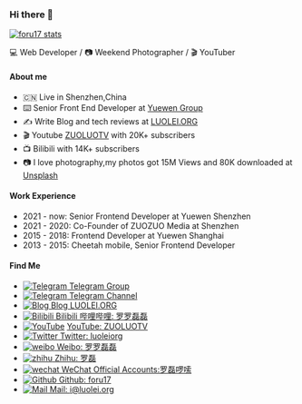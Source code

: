 ### Hi there 👋

[![foru17 stats](https://github-readme-stats.vercel.app/api?username=foru17&theme=dark&show_icons=true)](https://github.com/foru17)

💻 Web Developer / 📷 Weekend Photographer / 🎬 YouTuber 

#### About me

* 🇨🇳 Live in Shenzhen,China
* ⌨️ Senior Front End Developer at [Yuewen Group](https://ir.yuewen.com/en/index.html)
* ✍️ Write Blog and tech reviews at [LUOLEI.ORG](https://luolei.org)
* 🎬 Youtube [ZUOLUOTV](https://zuoluo.tv/youtube) with 20K+ subscribers 
* 📺 Bilibili with 14K+ subscribers
* 📷 I love photography,my photos got 15M Views and 80K downloaded at [Unsplash](https://unsplash.com/@luolei)

#### Work Experience

* 2021 - now:  Senior Frontend Developer at Yuewen Shenzhen
* 2021 - 2020: Co-Founder of ZUOZUO Media at Shenzhen
* 2015 - 2018: Frontend Developer at Yuewen Shanghai
* 2013 - 2015: Cheetah mobile, Senior Frontend Developer

#### Find Me

* [![Telegram](https://static.is26.com/tmp/telegram.svg)](https://t.me/zuoluotv)[ Telegram Group](https://t.me/zuoluotv)
* [![Telegram](https://static.is26.com/tmp/telegram2.svg)](https://t.me/zuoluotvofficial)[ Telegram Channel](https://t.me/zuoluotvofficial)
* [![Blog](https://static.is26.com/tmp/blog.svg)](https://luolei.org)[ Blog LUOLEI.ORG](https://luolei.org)
* [![Bilibili](https://static.is26.com/tmp/bilibili.svg)](https://zuoluo.tv/bilibili)[ Bilibili 哔哩哔哩: 罗罗磊磊](https://zuoluo.tv/bilibili)
* [![YouTube](https://static.is26.com/tmp/youtube.svg)](https://zuoluo.tv/youtube) [YouTube: ZUOLUOTV](https://zuoluo.tv/youtube)
* [![Twitter](https://static.is26.com/tmp/twitter.svg)](https://zuoluo.tv/twitter)[ Twitter: luoleiorg](https://zuoluo.tv/twitter)
* [![weibo](https://static.is26.com/tmp/weibo.svg)](https://zuoluo.tv/weibo)[ Weibo: 罗罗磊磊](https://zuoluo.tv/weibo)
* [![zhihu](https://static.is26.com/tmp/zhihu.svg)](https://zuoluo.tv/zhihu)[ Zhihu: 罗磊](https://zuoluo.tv/zhihu)
* [![wechat](https://static.is26.com/tmp/wechat.svg)](https://zuoluo.tv/wechat)[ WeChat Official Accounts:罗磊啰嗦](https://zuoluo.tv/wechat)
* [![Github](https://static.is26.com/tmp/github.svg)](https://github.com/foru17)[ Github: foru17](https://github.com/foru17)
* [![Mail](https://static.is26.com/tmp/gmail.svg)](mailto:i@luolei.org)[ Mail: i@luolei.org](mailto:i@luolei.org)

<!--
**foru17/foru17** is a ✨ _special_ ✨ repository because its `README.md` (this file) appears on your GitHub profile.

Here are some ideas to get you started:

- 🔭 I’m currently working on ...
- 🌱 I’m currently learning ...
- 👯 I’m looking to collaborate on ...
- 🤔 I’m looking for help with ...
- 💬 Ask me about ...
- 📫 How to reach me: ...
- 😄 Pronouns: ...
- ⚡ Fun fact: ...
-->
